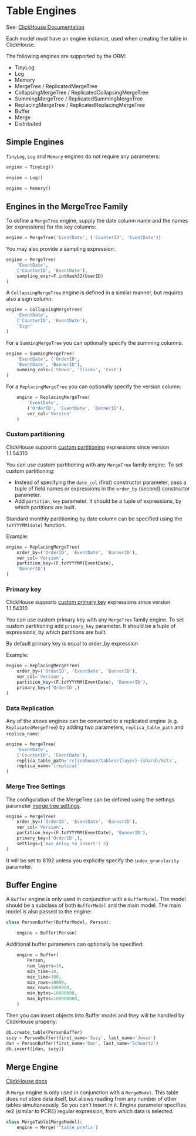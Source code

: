 Table Engines
=============

See: [ClickHouse Documentation](https://clickhouse.tech/docs/en/engines/table-engines/)

Each model must have an engine instance, used when creating the table in ClickHouse.

The following engines are supported by the ORM:

- TinyLog
- Log
- Memory
- MergeTree / ReplicatedMergeTree
- CollapsingMergeTree / ReplicatedCollapsingMergeTree
- SummingMergeTree / ReplicatedSummingMergeTree
- ReplacingMergeTree / ReplicatedReplacingMergeTree
- Buffer
- Merge
- Distributed


Simple Engines
--------------

`TinyLog`, `Log` and `Memory` engines do not require any parameters:

```python
engine = TinyLog()

engine = Log()

engine = Memory()
```


Engines in the MergeTree Family
-------------------------------

To define a `MergeTree` engine, supply the date column name and the names (or expressions) for the key columns:

```python
engine = MergeTree('EventDate', ('CounterID', 'EventDate'))
```

You may also provide a sampling expression:

```python
engine = MergeTree(
    'EventDate', 
    ('CounterID', 'EventDate'), 
    sampling_expr=F.intHash32(UserID)
)
```

A `CollapsingMergeTree` engine is defined in a similar manner, but requires also a sign column:

```python
engine = CollapsingMergeTree(
    'EventDate', 
    ('CounterID', 'EventDate'), 
    'Sign'
)
```

For a `SummingMergeTree` you can optionally specify the summing columns:

```python
engine = SummingMergeTree(
    'EventDate', ('OrderID', 
    'EventDate', 'BannerID'),
    summing_cols=('Shows', 'Clicks', 'Cost')
)
```

For a `ReplacingMergeTree` you can optionally specify the version column:

```python
    engine = ReplacingMergeTree(
        'EventDate', 
        ('OrderID', 'EventDate', 'BannerID'), 
        ver_col='Version'
    )
```

### Custom partitioning

ClickHouse supports [custom partitioning](https://clickhouse.tech/docs/en/engines/table-engines/mergetree-family/custom-partitioning-key/) expressions since version 1.1.54310

You can use custom partitioning with any `MergeTree` family engine.
To set custom partitioning:

* Instead of specifying the `date_col` (first) constructor parameter, pass a tuple of field names or expressions in the `order_by` (second) constructor parameter.
* Add `partition_key` parameter. It should be a tuple of expressions, by which partitions are built.

Standard monthly partitioning by date column can be specified using the `toYYYYMM(date)` function.

Example:

```python
engine = ReplacingMergeTree(
    order_by=('OrderID', 'EventDate', 'BannerID'), 
    ver_col='Version',
    partition_key=(F.toYYYYMM(EventDate), 
    'BannerID')
)
```


### Primary key
ClickHouse supports [custom primary key](https://clickhouse.tech/docs/en/engines/table-engines/mergetree-family/mergetree/#primary-keys-and-indexes-in-queries) expressions since version 1.1.54310

You can use custom primary key with any `MergeTree` family engine.
To set custom partitioning add `primary_key` parameter. It should be a tuple of expressions, by which partitions are built.

By default primary key is equal to order_by expression

Example:

```python
engine = ReplacingMergeTree(
    order_by=('OrderID', 'EventDate', 'BannerID'), 
    ver_col='Version',
    partition_key=(F.toYYYYMM(EventDate), 'BannerID'), 
    primary_key=('OrderID',)
)
```

### Data Replication

Any of the above engines can be converted to a replicated engine (e.g. `ReplicatedMergeTree`) by adding two parameters, `replica_table_path` and `replica_name`:

```python
engine = MergeTree(
    'EventDate', 
    ('CounterID', 'EventDate'),
    replica_table_path='/clickhouse/tables/{layer}-{shard}/hits',
    replica_name='{replica}'
)
```

### Merge Tree Settings

The configuration of the MergeTree can be defined using the settings parameter [merge tree settings](https://clickhouse.com/docs/en/operations/settings/merge-tree-settings).

```python
engine = MergeTree(
    order_by=('OrderID', 'EventDate', 'BannerID'), 
    ver_col='Version',
    partition_key=(F.toYYYYMM(EventDate), 'BannerID'), 
    primary_key=('OrderID',),
    settings={'max_delay_to_insert': 5}
)
```

It will be set to 8192 unless you explicitly specify the `index_granularity` parameter.


Buffer Engine
-------------

A `Buffer` engine is only used in conjunction with a `BufferModel`.
The model should be a subclass of both `BufferModel` and the main model.
The main model is also passed to the engine:

```python
class PersonBuffer(BufferModel, Person):

    engine = Buffer(Person)
```

Additional buffer parameters can optionally be specified:

```python
    engine = Buffer(
        Person, 
        num_layers=16, 
        min_time=10,
        max_time=100, 
        min_rows=10000, 
        max_rows=1000000,
        min_bytes=10000000, 
        max_bytes=100000000,
    )
```

Then you can insert objects into Buffer model and they will be handled by ClickHouse properly:

```python
db.create_table(PersonBuffer)
suzy = PersonBuffer(first_name='Suzy', last_name='Jones')
dan = PersonBuffer(first_name='Dan', last_name='Schwartz')
db.insert([dan, suzy])
```


Merge Engine
-------------

[ClickHouse docs](https://clickhouse.tech/docs/en/operations/table_engines/merge/)

A `Merge` engine is only used in conjunction with a `MergeModel`.
This table does not store data itself, but allows reading from any number of other tables simultaneously. So you can't insert in it.
Engine parameter specifies re2 (similar to PCRE) regular expression, from which data is selected.

```python
class MergeTable(MergeModel):
    engine = Merge('^table_prefix')
```
